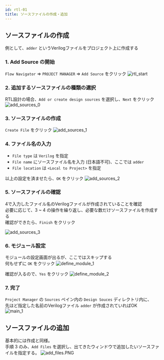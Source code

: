 ```yaml
---
id: rtl-01
title: ソースファイルの作成・追加
---
```

## ソースファイルの作成
例として、`adder` というVerilogファイルをプロジェクト上に作成する

### 1. Add Source の開始
`Flow Navigator` => `PROJECT MANAGER` => `Add Source` をクリック
![rtl_start](assets/2_rtl/2-1_rtl_start.png)


### 2. 追加するソースファイルの種類の選択
RTL設計の場合、`Add or create design sources` を選択し、`Next` をクリック
![add_sources_0](assets/2_rtl/2-2_add_sources.png)


### 3. ソースファイルの作成
`Create File` をクリック
![add_sources_1](assets/2_rtl/2-3_add_sources.png)

### 4. ファイル名の入力
- `File type` は `Verilog` を指定
- `File name` にソースファイル名を入力 (日本語不可)、ここでは `adder`
- `File location` は `<Local to Project>` を指定

以上の設定を済ませたら、`OK` をクリック
![add_sources_2](assets/2_rtl/2-4_add_sources.png)

### 5. ソースファイルの確認
4で入力したファイル名のVerilogファイルが作成されていることを確認  
必要に応じて、3 ~ 4 の操作を繰り返し、必要な数だけソースファイルを作成する  
確認ができたら、`Finish` をクリック

![add_sources_3](assets/2_rtl/2-5_add_sources.png)


### 6. モジュール設定
モジュールの設定画面が出るが、ここではスキップする  
何もせずに `OK` をクリック
![define_module_1](assets/2_rtl/2-6_define_module.png)

確認が入るので、`Yes` をクリック
![define_module_2](assets/2_rtl/2-7_define_module.png)


### 7. 完了
`Project Manager` の `Sources` ペイン内の `Design Souces` ディレクトリ内に、  
先ほど指定した名前のVerilogファイル `adder` が作成されていればOK  
![main_1](assets/2_rtl/2-8_main.png)


## ソースファイルの追加

基本的には作成と同様。  
手順 3 のみ、`Add Files` を選択し、出てきたウィンドウで追加したいソースファイルを指定する。
![add_files.PNG](assets/2_rtl/add_files.PNG)
